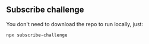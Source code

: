 ## Subscribe challenge

You don't need to download the repo to run locally, just:

```
npx subscribe-challenge
```
